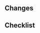 <!-- Explain clear description regards PR -->

## Changes

<!--

- Title (Fix) #1
- Title (Feature) #2
- Title (Bug) #3
- Title (Relates) #4

-->

## Checklist

<!--
- [ ] Grammar
- [ ] Spelling
- [ ] Clarity
-->
